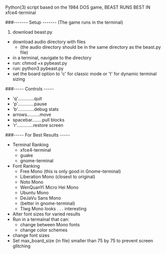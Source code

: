 Python(3) script based on the 1984 DOS game, BEAST
RUNS BEST IN xfce4-terminal



###------- Setup -------
(The game runs in the terminal)

1. download beast.py
- download audio directory with files 
	* (the audio directory should be in the same directory as the beast.py file)
- in a terminal, navigate to the directory
- run: chmod +x pybeast.py
- run: python3 pybeast.py
- set the board option to 'c' for classic mode or 't' for dynamic terminal sizing


###----- Controls -----


* 'q'.............quit
* 'p'.............pause
* 'b'.............debug stats
* arrows..........move
* spacebar........pull blocks
* 'r'.............restore screen


###----- For Best Results -----


* Terminal Ranking
	* xfce4-terminal
	* guake
	* gnome-terminal
* Font Ranking
	* Free Mono (this is only good in Gnome-terminal)
 	* Liberation Mono (closest to original)
	* Noto Mono
	* WenQuanYi Micro Hei Mono
	* Ubuntu Mono
 	* DeJaVu Sans Mono
 	*  (better in gnome-terminal)
 	* Tlwg Mono looks . . . interesting
* Alter font sizes for varied results
* Run in a termainal that can:
	* change between Mono fonts
	* change color schemes
* change font sizes
* Set max_board_size (in file) smaller than 75 by 75 to prevent screen glitching






